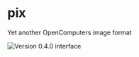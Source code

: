 # pix
Yet another OpenComputers image format

![Version 0.4.0 interface](http://i.imgur.com/wNd0Lsq.png)
